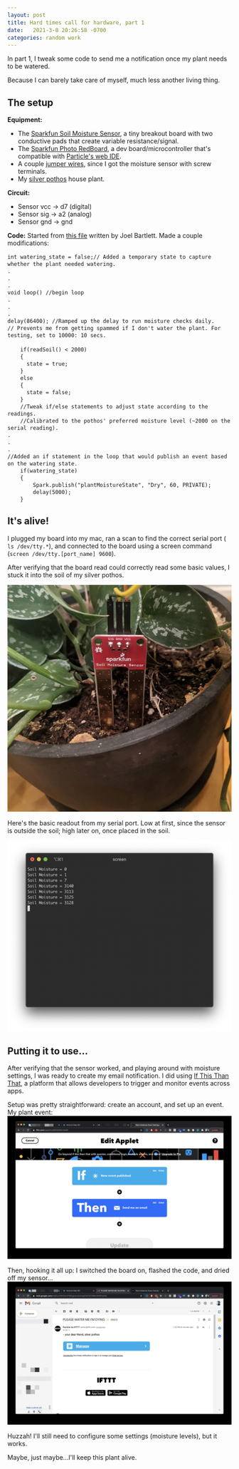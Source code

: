 ```yaml
---
layout: post
title: Hard times call for hardware, part 1
date:   2021-3-8 20:26:58 -0700
categories: random work
---
```


In part 1, I tweak some code to send me a notification once my plant needs to be watered.

Because I can barely take care of myself, much less another living thing.

## The setup
**Equipment:**
* The [Sparkfun Soil Moisture Sensor](https://www.sparkfun.com/products/13637?_ga=2.235359937.1768061677.1615260007-2127130474.1613147809), a tiny breakout board with two conductive pads that create variable resistance/signal.
* The [Sparkfun Photo RedBoard](https://www.sparkfun.com/products/13321?_ga=2.260386509.1768061677.1615260007-2127130474.1613147809), a dev board/microcontroller that's compatible with [Particle's web IDE](https://www.particle.io/developer-tools/).
* A couple [jumper wires](https://www.sparkfun.com/products/11026?_ga=2.90123739.1768061677.1615260007-2127130474.1613147809), since I got the moisture sensor with screw terminals.
* My [silver pothos](https://en.wikipedia.org/wiki/Scindapsus_pictus) house plant.

**Circuit:**  
* Sensor vcc -> d7 (digital) 
* Sensor sig -> a2 (analog)
* Sensor gnd -> gnd

**Code:**
Started from [this file](https://github.com/sparkfun/Inventors_Kit_For_Photon_Experiments/blob/master/03-PlantMonitor/Code/02-InternetHouseplantMonitor/InternetHouseplantMonitor.ino) written by Joel Bartlett. Made a couple modifications:
```
int watering_state = false;// Added a temporary state to capture whether the plant needed watering.
.
.
.
void loop() //begin loop
.
.
.
delay(86400); //Ramped up the delay to run moisture checks daily. 
// Prevents me from getting spammed if I don't water the plant. For testing, set to 10000: 10 secs.

    if(readSoil() < 2000)
    {
      state = true;
    }
    else
    {
      state = false;
    }
    //Tweak if/else statements to adjust state according to the readings.
    //Calibrated to the pothos' preferred moisture level (~2000 on the serial reading).
.
.
.
//Added an if statement in the loop that would publish an event based on the watering state.
    if(watering_state)
    {
        Spark.publish("plantMoistureState", "Dry", 60, PRIVATE);
        delay(5000);
    }
```
## It's alive!

I plugged my board into my mac, ran a scan to find the correct serial port (` ls /dev/tty.*`), and connected to the board using a screen command (`screen /dev/tty.[port_name] 9600`).

After verifying that the board read could correctly read some basic values, I stuck it into the soil of my silver pothos.

![sensor embedded in plant soil](https://raw.githubusercontent.com/svvchen/nervxious/gh-pages/assets/images/sensor_in_plant.jpg)

Here's the basic readout from my serial port. Low at first, since the sensor is outside the soil; high later on, once placed in the soil.

![readout from serial port](https://raw.githubusercontent.com/svvchen/nervxious/gh-pages/assets/images/readout.png)

## Putting it to use...

After verifying that the sensor worked, and playing around with moisture settings, I was ready to create my email notification. I did using [If This Than That](https://ifttt.com/home), a platform that allows developers to trigger and monitor events across apps.

Setup was pretty straightforward: create an account, and set up an event. My plant event:
![readout from serial port](https://raw.githubusercontent.com/svvchen/nervxious/gh-pages/assets/images/if_then.jpg)

Then, hooking it all up: I switched the board on, flashed the code, and dried off my sensor...
![readout from serial port](https://raw.githubusercontent.com/svvchen/nervxious/gh-pages/assets/images/please_water.jpg)

Huzzah! I'll still need to configure some settings (moisture levels), but it works.

Maybe, just maybe...I'll keep this plant alive. 
